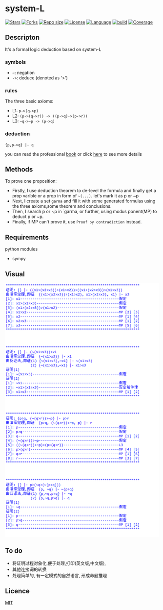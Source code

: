 # system-L
[![Stars](https://img.shields.io/github/stars/mbinary/system-L.svg?label=Stars&style=social)](https://github.com/mbinary/system-L/stargazers)
[![Forks](https://img.shields.io/github/forks/mbinary/system-L.svg?label=Fork&style=social)](https://github.com/mbinary/system-L/network/members)
[![Repo size](https://img.shields.io/github/repo-size/mbinary/system-L.svg)]()
[![License](https://img.shields.io/badge/LICENSE-MIT-blue.svg)](LICENSE)
[![Language](https://img.shields.io/badge/language-python3.6-orange.svg)]()
[![build](https://github.com/mbinary/system-L/workflows/build/badge.svg)]()
[![Coverage](https://codecov.io/gh/mbinary/system-L/branch/master/graph/badge.svg)](https://codecov.io/github/mbinary/system-L?branch=master)


## Descripton
It's a formal logic deduction based on system-L
### symbols
- `~`: negation
- `->`: deduce (denoted as '>')
### rules
The three basic axioms:
* L1: `p->(q->p)`
* L2: `(p->(q->r)) -> ((p->q)->(p->r))`
* L3: `~q->~p -> (p->q)`

### deduction
`{p,p->q} |- q`

you can read the professional [book](src/mathematical-logic.pdf)
or click [here](https://en.wikipedia.org/wiki/Mathematical_logic) to see more details 

## Methods
To prove one proposition:
* Firstly, I use deduction theorem to de-level the formula and finally get a prop varible or a prop in form of `~(...)`. let's  mark it as p or ~p
* Next, I create a set `garma` and fill it with  some generated  formulas using the three axioms,some theorem and conclusions.
* Then, I search p or ~p in `garma, or further, using modus ponent(MP) to deduct  p or ~p.
* Finally, if MP can't prove it, use `Proof by contradiction` instead.

## Requirements
python modules
* sympy

## Visual
![](src/sys-L.png)

## To do
* 将证明过程对象化,便于处理,打印(英文版,中文版),
* 其他连接词的转换
* 处理简单的, 有一定模式的自然语言, 形成命题推理

## Licence
[MIT](LICENCE)
